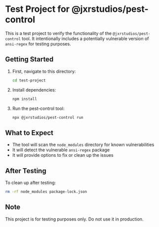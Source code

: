# Test Project for @jxrstudios/pest-control

This is a test project to verify the functionality of the `@jxrstudios/pest-control` tool. It intentionally includes a potentially vulnerable version of `ansi-regex` for testing purposes.

## Getting Started

1. First, navigate to this directory:
   ```bash
   cd test-project
   ```

2. Install dependencies:
   ```bash
   npm install
   ```

3. Run the pest-control tool:
   ```bash
   npx @jxrstudios/pest-control run
   ```

## What to Expect

- The tool will scan the `node_modules` directory for known vulnerabilities
- It will detect the vulnerable `ansi-regex` package
- It will provide options to fix or clean up the issues

## After Testing

To clean up after testing:
```bash
rm -rf node_modules package-lock.json
```

## Note
This project is for testing purposes only. Do not use it in production.
